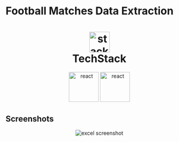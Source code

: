 # Football Matches Data Extraction

<h1 align="center">
  <img src="https://ik.imagekit.io/pq7opoglh/GitHub_ReadMe/stack_GjMfbKvDP.svg?ik-sdk-version=javascript-1.4.3&updatedAt=1655143763495" width="55" alt="stacklogo-python" />
 <br>
 TechStack</h1>

<div align="center">
<img src="https://raw.githubusercontent.com/gilbarbara/logos/master/logos/python.svg" alt="react" width="80" height="80"/>
<img src="https://ik.imagekit.io/pq7opoglh/GitHub_ReadMe/selenium_KPa_9mCqS.svg?ik-sdk-version=javascript-1.4.3&updatedAt=1670498630794" alt="react" width="80" height="80"/>
</div>

## Screenshots

<div align="center">
<img src="https://ik.imagekit.io/pq7opoglh/GitHub_ReadMe/PythonMiniProjects/Web_Scraping/footbal_matches_jHapvCuJnt.png?ik-sdk-version=javascript-1.4.3&updatedAt=1670499020468" alt="excel screenshot">
</div>
